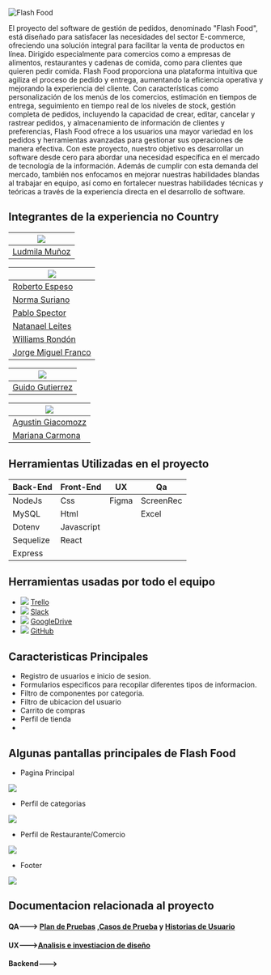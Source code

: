 
  ![Flash Food](https://github.com/No-Country/c17-139-n-js/blob/develop/Material/ImgsReadMe/Group%2018tittle.png)

El proyecto del software de gestión de pedidos, denominado "Flash Food", está diseñado para satisfacer las necesidades del sector E-commerce, ofreciendo una solución integral para facilitar la venta de productos en línea. Dirigido especialmente para comercios como a empresas de alimentos, restaurantes y cadenas de comida, como para clientes que quieren pedir comida. Flash Food proporciona una plataforma intuitiva que agiliza el proceso de pedido y entrega, aumentando la eficiencia operativa y mejorando la experiencia del cliente. Con características como
personalización de los menús de los comercios, estimación en tiempos de entrega, seguimiento en tiempo real de los niveles de stock, gestión completa de pedidos, incluyendo la capacidad de crear, editar, cancelar y rastrear pedidos, y almacenamiento de información de clientes y preferencias, Flash Food ofrece a los usuarios una mayor variedad en los pedidos y herramientas avanzadas para gestionar sus operaciones de manera efectiva. 
Con este proyecto, nuestro objetivo es desarrollar un software desde cero para abordar una necesidad específica en el mercado de tecnología de la información. Además de cumplir con esta demanda del mercado, también nos enfocamos en mejorar nuestras habilidades blandas al trabajar en equipo, así como en fortalecer nuestras habilidades técnicas y teóricas a través de la experiencia directa en el desarrollo de software.

  ## Integrantes de la experiencia no Country 
  
|![](https://github.com/No-Country/c17-139-n-js/blob/develop/Material/ImgsReadMe/backend1.PNG) |
|-----------------------| 
| [Ludmila Muñoz](https://www.linkedin.com/in/ludmilaml/)    | 

| ![](https://github.com/No-Country/c17-139-n-js/blob/develop/Material/ImgsReadMe/frontEnd1.PNG) |
|-----------------------|
| [Roberto Espeso](https://www.linkedin.com/in/robertoespeso)     | 
| [Norma Suriano](https://www.linkedin.com/in/norma-suriano-dev/)    | 
| [Pablo Spector](https://www.linkedin.com/in/pablo-spector/)        | 
| [Natanael Leites](http://www.linkedin.com/in/natanael-leites-sanguinet-7769a9218)   | 
| [Williams Rondón](https://www.linkedin.com/in/williams-rond%C3%B3n-1111ab302/)      | 
| [Jorge Miguel Franco](https://www.linkedin.com/in/jorge-miguel-vera-franco-a15920267/)  | 

|![](https://github.com/No-Country/c17-139-n-js/blob/develop/Material/ImgsReadMe/ux.PNG)|
|-----------|
| [Guido Gutierrez](https://www.linkedin.com/in/guidoguti%C3%A9rrez/) |


|![](https://github.com/No-Country/c17-139-n-js/blob/develop/Material/ImgsReadMe/qa.PNG)  |
|-----------------------|
| [Agustin Giacomozz](https://www.linkedin.com/in/agustin-giacomozzi-400aa0213/)     |
| [Mariana Carmona](https://www.linkedin.com/in/mariana-carmona-87b7a8180/)|        |


## Herramientas Utilizadas en el proyecto

| Back-End | Front-End|UX|Qa|
|-----------------------|---------|----------|----------|
| NodeJs      | Css|Figma|ScreenRec|
| MySQL       | Html|     |Excel|
| Dotenv     | Javascript|
|  Sequelize              |React|
|Express|

## Herramientas usadas por todo el equipo

  - ![](https://github.com/No-Country/c17-139-n-js/blob/develop/Material/ImgsReadMe/imgTrello.PNG)   [Trello](https://trello.com/b/V4d3lD3q/gestor-de-pedidos)
   - ![](https://github.com/No-Country/c17-139-n-js/blob/develop/Material/ImgsReadMe/imgSlack.PNG)  [Slack](https://app.slack.com/huddle/T02KS88FB0E/C06QZSRUBBL)
 - ![](https://github.com/No-Country/c17-139-n-js/blob/develop/Material/ImgsReadMe/imgGoogleDrive.PNG)   [GoogleDrive](https://drive.google.com/drive/folders/1IF1TpWEbj5hD9HSJ8IZCR9Nqat8ggL04)
  - ![](https://github.com/No-Country/c17-139-n-js/blob/develop/Material/ImgsReadMe/imgGitHub.PNG)   [GitHub](https://github.com/No-Country/c17-139-n-js.git)

## Caracteristicas Principales 
* Registro de usuarios e inicio de sesion.
* Formularios especificos para recopilar diferentes tipos de informacion.
* Filtro de componentes por categoria.
* Filtro de ubicacion del usuario
* Carrito de compras
* Perfil de tienda
* 
 ## Algunas pantallas principales de Flash Food
 * Pagina Principal
   
 ![](https://github.com/No-Country/c17-139-n-js/blob/develop/Material/ImgsReadMe/HomePage.PNG)

 * Perfil de categorias

 ![](https://github.com/No-Country/c17-139-n-js/blob/develop/Material/ImgsReadMe/Perfil%20de%20tienda%20de%20categoria.PNG)

 * Perfil de Restaurante/Comercio
   
![](https://github.com/No-Country/c17-139-n-js/blob/develop/Material/ImgsReadMe/carta%20de%20retaurante.PNG)

* Footer

![](https://github.com/No-Country/c17-139-n-js/blob/develop/Material/ImgsReadMe/footer.PNG)

## Documentacion relacionada al proyecto
#### QA---> [ Plan de Pruebas](https://docs.google.com/document/d/1uNFGGDOqu4Xd_wtQ_n0aTR65lQ-XTUBy005zYHK7LTw/edit#heading=h.z6ne0og04bp5) ,[Casos de Prueba](https://docs.google.com/spreadsheets/d/1Zdruj0FBOybIfIrOowAq87GgiSN8eQxqP5NDPC0Wfyk/edit)  y [Historias de Usuario](https://docs.google.com/document/d/192o-AqNiYILRIHZqI663d4rw9WhDnYAvYOy5pFhhHLc/edit)
#### UX--->[Analisis e investiacion de diseño](https://www.figma.com/file/qsUDtf5e4EY5Wfr3M4Vvzt/FlashFoodApp?type=design&node-id=0-1&mode=design&t=IAYB7KIsAApGNtuI-0)
#### Backend---> 
